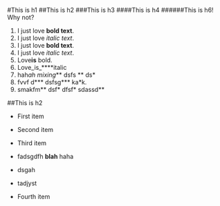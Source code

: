 #This is h1
##This is h2
###This is h3
####This is h4
######This is h6! Why not?
 1. I just love **bold text**.
  1. I just love *italic text*.
2. I just love __bold text__.
2. I just love _italic text_.
3. Love**is** bold.
6. Love_is_****italic
3. hah*ah mixing*** dsfs ** ds*
4. fvvf d*** dsfsg*** ka*k.
5. smakfm** dsf* dfsf* sdassd**

##This is h2
  + First item
* Second item
 - Third item
 + fadsgdfh **blah** haha
 * dsgah
 - tadjyst
 + Fourth item 
